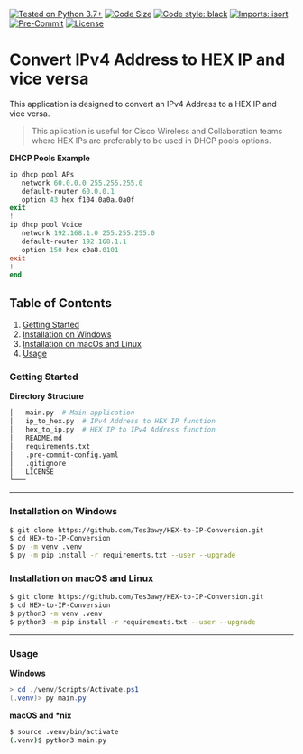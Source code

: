 [![Tested on Python 3.7+](https://img.shields.io/badge/python-3.7+-blue.svg?logo=python)](https://www.python.org/downloads)
[![Code Size](https://img.shields.io/github/languages/code-size/Tes3awy/HEX-to-IP-Conversion?color=green)](https://github.com/Tes3awy/HEX-to-IP-Conversion)
[![Code style: black](https://img.shields.io/badge/code%20style-black-000000.svg)](https://github.com/psf/black)
[![Imports: isort](https://img.shields.io/badge/%20imports-isort-%231674b1?style=flat&labelColor=ef8336)](https://pycqa.github.io/isort/)
[![Pre-Commit](https://img.shields.io/badge/pre--commit-enabled-brightgreen?logo=pre-commit&logoColor=white)](https://github.com/pre-commit/pre-commit)
[![License](https://img.shields.io/github/license/Tes3awy/HEX-to-IP-Conversion?color=purple)](https://github.com/Tes3awy/HEX-to-IP-Conversion)

# Convert IPv4 Address to HEX IP and vice versa

This application is designed to convert an IPv4 Address to a HEX IP and vice versa.

> This aplication is useful for Cisco Wireless and Collaboration teams where HEX IPs are preferably to be used in DHCP pools options.

**DHCP Pools Example**

```powershell
ip dhcp pool APs
   network 60.0.0.0 255.255.255.0
   default-router 60.0.0.1
   option 43 hex f104.0a0a.0a0f
exit
!
ip dhcp pool Voice
   network 192.168.1.0 255.255.255.0
   default-router 192.168.1.1
   option 150 hex c0a8.0101
exit
!
end
```

## Table of Contents

1. [Getting Started](#getting-started)
2. [Installation on Windows](#installation-on-windows)
3. [Installation on macOs and Linux](#installation-on-macos-and-linux)
4. [Usage](#usage)

### Getting Started

**Directory Structure**

```bash
│   main.py  # Main application
│   ip_to_hex.py  # IPv4 Address to HEX IP function
│   hex_to_ip.py  # HEX IP to IPv4 Address function
│   README.md
│   requirements.txt
│   .pre-commit-config.yaml
│   .gitignore
│   LICENSE
└───
```

---

### Installation on Windows

```bash
$ git clone https://github.com/Tes3awy/HEX-to-IP-Conversion.git
$ cd HEX-to-IP-Conversion
$ py -m venv .venv
$ py -m pip install -r requirements.txt --user --upgrade
```

### Installation on macOS and Linux

```bash
$ git clone https://github.com/Tes3awy/HEX-to-IP-Conversion.git
$ cd HEX-to-IP-Conversion
$ python3 -m venv .venv
$ python3 -m pip install -r requirements.txt --user --upgrade
```

---

### Usage

**Windows**

```powershell
> cd ./venv/Scripts/Activate.ps1
(.venv)> py main.py
```

**macOS and \*nix**

```bash
$ source .venv/bin/activate
(.venv)$ python3 main.py
```
